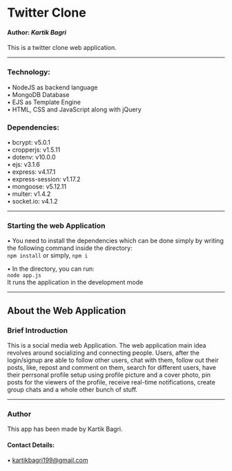 # Twitter Clone
#### **Author:** *Kartik Bagri*
This is a twitter clone web application.
<hr>

### Technology:
• NodeJS as backend language<br>
• MongoDB Database<br>
• EJS as Template Engine<br>
• HTML, CSS and JavaScript along with jQuery

### Dependencies:
• bcrypt: v5.0.1<br>
• cropperjs: v1.5.11<br>
• dotenv: v10.0.0<br>
• ejs: v3.1.6<br>
• express: v4.17.1<br>
• express-session: v1.17.2<br>
• mongoose: v5.12.11<br>
• multer: v1.4.2<br>
• socket.io: v4.1.2<br>
<hr>

### Starting the web Application
• You need to install the dependencies which can be done simply by writing the following command inside the directory: <br>
`npm install` or simply, `npm i`<br>

• In the directory, you can run:<br>
`node app.js`<br>
It runs the application in the development mode

<hr>

## About the Web Application
### **Brief Introduction**
This is a social media web Application. The web application main idea revolves around socializing and connecting people. Users, after the login/signup are able to follow other users, chat with them, follow out their posts, like, repost and comment on them, search for different users, have their perrsonal profile setup using profile picture and a cover photo, pin posts for the viewers of the profile, receive real-time notifications, create group chats and a whole other bunch of stuff.

<hr>

### Author
This app has been made by Kartik Bagri.<br>
#### **Contact Details:**
• kartikbagri199@gmail.com
